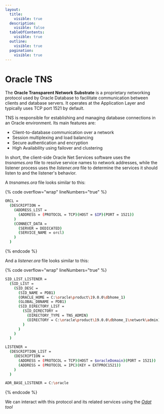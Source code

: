 ```yaml
---
layout:
  title:
    visible: true
  description:
    visible: false
  tableOfContents:
    visible: true
  outline:
    visible: true
  pagination:
    visible: true
---
```


# Oracle TNS

The **Oracle Transparent Network Substrate** is a proprietary networking protocol used by Oracle Database to facilitate communication between clients and database servers. It operates at the Application Layer and typically uses TCP port 1521 by default.

TNS is responsible for establishing and managing database connections in an Oracle environment. Its main features are:

* Client-to-database communication over a network
* Session multiplexing and load balancing
* Secure authentication and encryption
* High Availability using failover and clustering

In short, the client-side Oracle Net Services software uses the _tnsnames.ora_ file to resolve service names to network addresses, while the listener process uses the _listener.ora_ file to determine the services it should listen to and the listener's behavior.

A _tnsnames.ora_ file looks similar to this:

{% code overflow="wrap" lineNumbers="true" %}
```bash
ORCL =
  (DESCRIPTION =
    (ADDRESS_LIST =
      (ADDRESS = (PROTOCOL = TCP)(HOST = $IP)(PORT = 1521))
    )
    (CONNECT_DATA =
      (SERVER = DEDICATED)
      (SERVICE_NAME = orcl)
    )
  )
```
{% endcode %}

And a _listener.ora_ file looks similar to this:

{% code overflow="wrap" lineNumbers="true" %}
```bash
SID_LIST_LISTENER =
  (SID_LIST =
    (SID_DESC =
      (SID_NAME = PDB1)
      (ORACLE_HOME = C:\oracle\product\19.0.0\dbhome_1)
      (GLOBAL_DBNAME = PDB1)
      (SID_DIRECTORY_LIST =
        (SID_DIRECTORY =
          (DIRECTORY_TYPE = TNS_ADMIN)
          (DIRECTORY = C:\oracle\product\19.0.0\dbhome_1\network\admin)
        )
      )
    )
  )

LISTENER =
  (DESCRIPTION_LIST =
    (DESCRIPTION =
      (ADDRESS = (PROTOCOL = TCP)(HOST = $oracleDomain)(PORT = 1521))
      (ADDRESS = (PROTOCOL = IPC)(KEY = EXTPROC1521))
    )
  )

ADR_BASE_LISTENER = C:\oracle
```
{% endcode %}

We can interact with this protocol and its related services using the [_Odat_](../tools-and-utilities.md#odat) _tool_
